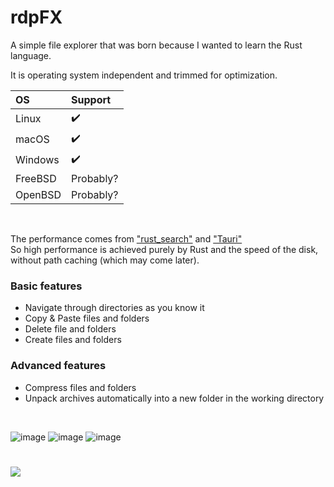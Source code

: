 # rdpFX
A simple file explorer that was born because I wanted to learn the Rust language.

It is operating system independent and trimmed for optimization.

| OS      |  Support  |
|:--------|:----------|
| Linux   | ✔️         |
| macOS   | ✔️         |
| Windows | ✔️         |
| FreeBSD | Probably? |
| OpenBSD | Probably? |
<br>

The performance comes from ["rust_search"](https://crates.io/crates/rust_search) and ["Tauri"](https://tauri.app/)
<br>So high performance is achieved purely by Rust and the speed of the disk, without path caching (which may come later).

### Basic features
- Navigate through directories as you know it
- Copy & Paste files and folders
- Delete file and folders
- Create files and folders

### Advanced features
- Compress files and folders
- Unpack archives automatically into a new folder in the working directory
<br>

![image](https://github.com/RickyDane/rdpFX/assets/82893522/04e7b983-e256-418b-a9fa-fcc334f9a24a)
![image](https://github.com/RickyDane/rdpFX/assets/82893522/583f2fa8-da5d-47c0-803a-36d0d4737db9)
![image](https://github.com/RickyDane/rdpFX/assets/82893522/d63bf3c3-98bb-4be7-8445-a31a465ee703)

#
<a href="https://www.buymeacoffee.com/rdpsoft"><img src="https://img.buymeacoffee.com/button-api/?text=Buy me a coffee&emoji=&slug=rdpsoft&button_colour=BD5FFF&font_colour=ffffff&font_family=Poppins&outline_colour=000000&coffee_colour=FFDD00" /></a>
